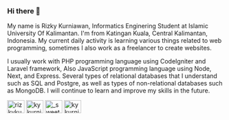 ### Hi there 👋
My name is Rizky Kurniawan, Informatics Enginering Student at Islamic University Of Kalimantan. I'm from Katingan Kuala, Central Kalimantan, Indonesia. My current daily activity is learning various things related to web programming, sometimes I also work as a freelancer to create websites.

I usually work with PHP programming language using CodeIgniter and Laravel framework, Also JavaScript programming language using Node, Next, and Express. Several types of relational databases that I understand such as SQL and Postgre, as well as types of non-relational databases such as MongoDB. I will continue to learn and improve my skills in the future.

<a href="https://dev.to/rizkykurniawan" target="blank"><img align="center" src="https://raw.githubusercontent.com/rahuldkjain/github-profile-readme-generator/master/src/images/icons/Social/devto.svg" alt="rizkykurniawan" height="30" width="40" /></a>
<a href="https://linkedin.com/in/kykurniawan" target="blank"><img align="center" src="https://raw.githubusercontent.com/rahuldkjain/github-profile-readme-generator/master/src/images/icons/Social/linked-in-alt.svg" alt="kykurniawan" height="30" width="40" /></a>
<a href="https://instagram.com/_sweet.scar" target="blank"><img align="center" src="https://raw.githubusercontent.com/rahuldkjain/github-profile-readme-generator/master/src/images/icons/Social/instagram.svg" alt="_sweet.scar" height="30" width="40" /></a>
<a href="https://www.youtube.com/c/kykurniawan" target="blank"><img align="center" src="https://raw.githubusercontent.com/rahuldkjain/github-profile-readme-generator/master/src/images/icons/Social/youtube.svg" alt="kykurniawan" height="30" width="40" /></a>
</p>
